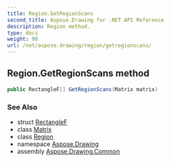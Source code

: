 ```yaml
---
title: Region.GetRegionScans
second_title: Aspose.Drawing for .NET API Reference
description: Region method. 
type: docs
weight: 90
url: /net/aspose.drawing/region/getregionscans/
---
```

## Region.GetRegionScans method

```csharp
public RectangleF[] GetRegionScans(Matrix matrix)
```

### See Also

* struct [RectangleF](../../rectanglef/)
* class [Matrix](../../../aspose.drawing.drawing2d/matrix/)
* class [Region](../)
* namespace [Aspose.Drawing](../../region/)
* assembly [Aspose.Drawing.Common](../../../)


